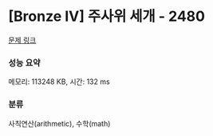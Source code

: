 # [Bronze IV] 주사위 세개 - 2480 

[문제 링크](https://www.acmicpc.net/problem/2480) 

### 성능 요약

메모리: 113248 KB, 시간: 132 ms

### 분류

사칙연산(arithmetic), 수학(math)

